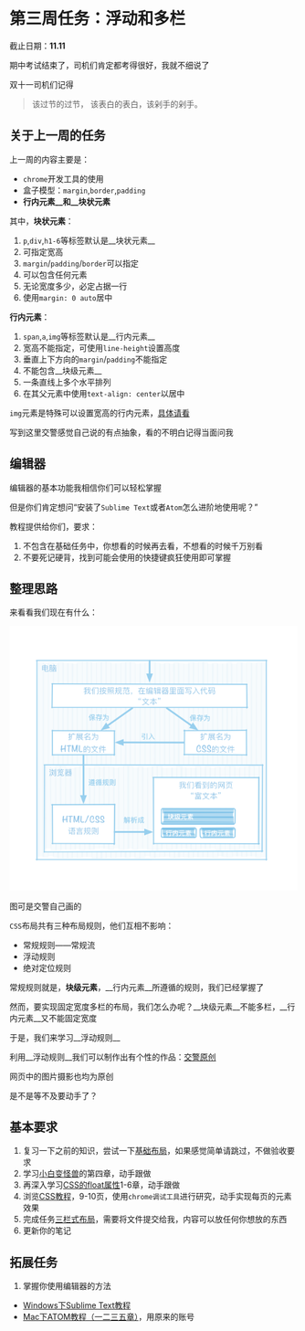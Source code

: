 # 第三周任务：浮动和多栏

截止日期：__11.11__

期中考试结束了，司机们肯定都考得很好，我就不细说了

双十一司机们记得

>该过节的过节， 该表白的表白，该剁手的剁手。

## 关于上一周的任务

上一周的内容主要是：

* `chrome`开发工具的使用
* 盒子模型：`margin`,`border`,`padding`
* __行内元素__和__块状元素__

其中，__块状元素__：

1. `p`,`div`,`h1-6`等标签默认是__块状元素__
1. 可指定宽高
1. `margin`/`padding`/`border`可以指定
1. 可以包含任何元素
1. 无论宽度多少，必定占据一行
1. 使用`margin: 0 auto`居中

__行内元素__：

1. `span`,`a`,`img`等标签默认是__行内元素__
1. 宽高不能指定，可使用`line-height`设置高度
1. 垂直上下方向的`margin`/`padding`不能指定
1. 不能包含__块级元素__
1. 一条直线上多个水平排列
1. 在其父元素中使用`text-align: center`以居中

`img`元素是特殊可以设置宽高的行内元素，[具体请看](https://www.zhihu.com/question/25402556/answer/30728140)

写到这里交警感觉自己说的有点抽象，看的不明白记得当面问我

## 编辑器

编辑器的基本功能我相信你们可以轻松掌握

但是你们肯定想问“安装了`Sublime Text`或者`Atom`怎么进阶地使用呢？”

教程提供给你们，要求：

1. 不包含在基础任务中，你想看的时候再去看，不想看的时候千万别看
2. 不要死记硬背，找到可能会使用的快捷键疯狂使用即可掌握

## 整理思路

来看看我们现在有什么：

![](./img/get.png)

图可是交警自己画的

`CSS`布局共有三种布局规则，他们互相不影响：

* 常规规则——常规流
* 浮动规则
* 绝对定位规则

常规规则就是，__块级元素__，__行内元素__所遵循的规则，我们已经掌握了

然而，要实现固定宽度多栏的布局，我们怎么办呢？__块级元素__不能多栏，__行内元素__又不能固定宽度

于是，我们来学习__浮动规则__

利用__浮动规则__我们可以制作出有个性的作品：[交警原创](http://lumpychen.github.io/lantau)

网页中的图片摄影也均为原创

是不是等不及要动手了？

## 基本要求

1. 复习一下之前的知识，尝试一下[基础布局](http://ife.baidu.com/task/detail?taskId=2)，如果感觉简单请跳过，不做验收要求
2. 学习[小白变怪兽](http://bianguaishou.com)的第四章，动手跟做
1. 再深入学习[CSS的float属性](http://www.imooc.com/learn/121)1-6章，动手跟做
1. 浏览[CSS教程](http://zh.learnlayout.com/no-layout.html)，9-10页，使用`chrome调试工具`进行研究，动手实现每页的元素效果
1. 完成任务[三栏式布局](http://ife.baidu.com/task/detail?taskId=3)，需要将文件提交给我，内容可以放任何你想放的东西
3. 更新你的笔记

## 拓展任务

1. 掌握你使用编辑器的方法
  * [Windows下Sublime Text教程](http://www.imooc.com/learn/40)
  * [Mac下ATOM教程（一二三五章）](http://www.haoqicat.com/atom-love-js)，用原来的账号


